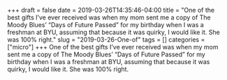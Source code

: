 +++draft = falsedate = 2019-03-26T14:35:46-04:00title = "One of the best gifts I’ve ever received was when my mom sent me a copy of The Moody Blues’ “Days of Future Passed” for my birthday when I was a freshman at BYU, assuming that because it was quirky, I would like it. She was 100% right."slug = "2019-03-26-One-of"tags = []categories = ["micro"]+++One of the best gifts I’ve ever received was when my mom sent me a copy of The Moody Blues’ “Days of Future Passed” for my birthday when I was a freshman at BYU, assuming that because it was quirky, I would like it. She was 100% right.